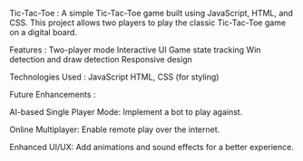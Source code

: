 Tic-Tac-Toe : 
A simple Tic-Tac-Toe game built using JavaScript, HTML, and CSS. This project allows two players to play the classic Tic-Tac-Toe game on a digital board.

Features : 
Two-player mode
Interactive UI
Game state tracking
Win detection and draw detection
Responsive design

Technologies Used : 
JavaScript
HTML, CSS (for styling)

Future Enhancements : 

AI-based Single Player Mode: Implement a bot to play against.

Online Multiplayer: Enable remote play over the internet.

Enhanced UI/UX: Add animations and sound effects for a better experience.
